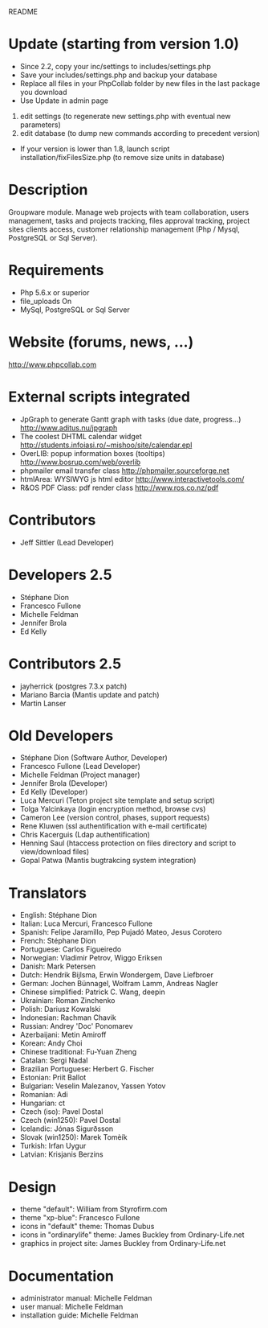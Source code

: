README

# Update (starting from version 1.0)
- Since 2.2, copy your inc/settings to includes/settings.php
- Save your includes/settings.php and backup your database
- Replace all files in your PhpCollab folder by new files in the last package you download
- Use Update in admin page
1. edit settings (to regenerate new settings.php with eventual new parameters)
2. edit database (to dump new commands according to precedent version)
- If your version is lower than 1.8, launch script installation/fixFilesSize.php (to remove size units in database) 

# Description
Groupware module. Manage web projects with team collaboration, users management, tasks and projects tracking, files approval tracking, project sites clients access, customer relationship management (Php / Mysql, PostgreSQL or Sql Server).

# Requirements
- Php 5.6.x or superior
- file_uploads On
- MySql, PostgreSQL or Sql Server

# Website (forums, news, ...)
http://www.phpcollab.com

# External scripts integrated
- JpGraph to generate Gantt graph with tasks (due date, progress...)
	http://www.aditus.nu/jpgraph
- The coolest DHTML calendar widget
	http://students.infoiasi.ro/~mishoo/site/calendar.epl
- OverLIB: popup information boxes (tooltips)
	http://www.bosrup.com/web/overlib
- phpmailer email transfer class
	http://phpmailer.sourceforge.net
- htmlArea: WYSIWYG js html editor
	http://www.interactivetools.com/
- R&OS PDF Class: pdf render class
	http://www.ros.co.nz/pdf

# Contributors
- Jeff Sittler (Lead Developer)

# Developers 2.5
- Stéphane Dion
- Francesco Fullone
- Michelle Feldman
- Jennifer Brola
- Ed Kelly

# Contributors 2.5
- jayherrick (postgres 7.3.x patch)
- Mariano Barcia (Mantis update and patch)
- Martin Lanser 

# Old Developers
- Stéphane Dion (Software Author, Developer)
- Francesco Fullone (Lead Developer)
- Michelle Feldman (Project manager)
- Jennifer Brola (Developer)
- Ed Kelly (Developer)
- Luca Mercuri (Teton project site template and setup script)
- Tolga Yalcinkaya (login encryption method, browse cvs)
- Cameron Lee (version control, phases, support requests)
- Rene Kluwen (ssl authentification with e-mail certificate)
- Chris Kacerguis (Ldap authentification)
- Henning Saul (htaccess protection on files directory and script to view/download files)
- Gopal Patwa (Mantis bugtrakcing system integration)

# Translators
- English: Stéphane Dion
- Italian: Luca Mercuri, Francesco Fullone
- Spanish: Felipe Jaramillo, Pep Pujadó Mateo, Jesus Corotero
- French: Stéphane Dion
- Portuguese: Carlos Figueiredo
- Norwegian: Vladimir Petrov, Wiggo Eriksen
- Danish: Mark Petersen
- Dutch: Hendrik Bijlsma, Erwin Wondergem, Dave Liefbroer
- German: Jochen Bünnagel, Wolfram Lamm, Andreas Nagler
- Chinese simplified: Patrick C. Wang, deepin
- Ukrainian: Roman Zinchenko
- Polish: Dariusz Kowalski
- Indonesian: Rachman Chavik
- Russian: Andrey 'Doc' Ponomarev
- Azerbaijani: Metin Amiroff
- Korean: Andy Choi
- Chinese traditional: Fu-Yuan Zheng
- Catalan: Sergi Nadal
- Brazilian Portuguese: Herbert G. Fischer
- Estonian: Priit Ballot
- Bulgarian: Veselin Malezanov, Yassen Yotov
- Romanian: Adi
- Hungarian: ct
- Czech (iso): Pavel Dostal
- Czech (win1250): Pavel Dostal
- Icelandic: Jónas Sigurðsson
- Slovak (win1250): Marek Tomèík
- Turkish: Irfan Uygur
- Latvian: Krisjanis Berzins

# Design
- theme "default": William from Styrofirm.com
- theme "xp-blue": Francesco Fullone
- icons in "default" theme: Thomas Dubus
- icons in "ordinarylife" theme: James Buckley from Ordinary-Life.net
- graphics in project site: James Buckley from Ordinary-Life.net

# Documentation
- administrator manual: Michelle Feldman
- user manual: Michelle Feldman
- installation guide: Michelle Feldman
